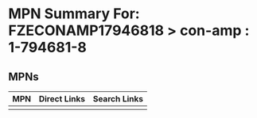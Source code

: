 



# MPN Summary For: FZECONAMP17946818 > con-amp : 1-794681-8

## MPNs
  

|MPN|Direct Links|Search Links|
| :--- | :--- | :--- |
||||
